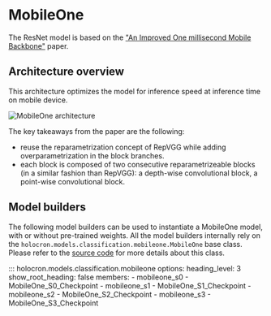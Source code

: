 # MobileOne

The ResNet model is based on the ["An Improved One millisecond Mobile Backbone"](https://arxiv.org/pdf/2206.04040.pdf) paper.

## Architecture overview

This architecture optimizes the model for inference speed at inference time on mobile device.

![MobileOne architecture](https://github.com/frgfm/Holocron/releases/download/v0.2.1/mobileone.png)

The key takeaways from the paper are the following:

- reuse the reparametrization concept of RepVGG while adding overparametrization in the block branches.
- each block is composed of two consecutive reparametrizeable blocks (in a similar fashion than RepVGG): a depth-wise convolutional block, a point-wise convolutional block.


## Model builders

The following model builders can be used to instantiate a MobileOne model, with or
without pre-trained weights. All the model builders internally rely on the
`holocron.models.classification.mobileone.MobileOne` base class. Please refer to the [source
code](https://github.com/frgfm/Holocron/blob/main/holocron/models/classification/mobileone.py) for
more details about this class.

::: holocron.models.classification.mobileone
    options:
        heading_level: 3
        show_root_heading: false
        members:
            - mobileone_s0
            - MobileOne_S0_Checkpoint
            - mobileone_s1
            - MobileOne_S1_Checkpoint
            - mobileone_s2
            - MobileOne_S2_Checkpoint
            - mobileone_s3
            - MobileOne_S3_Checkpoint
